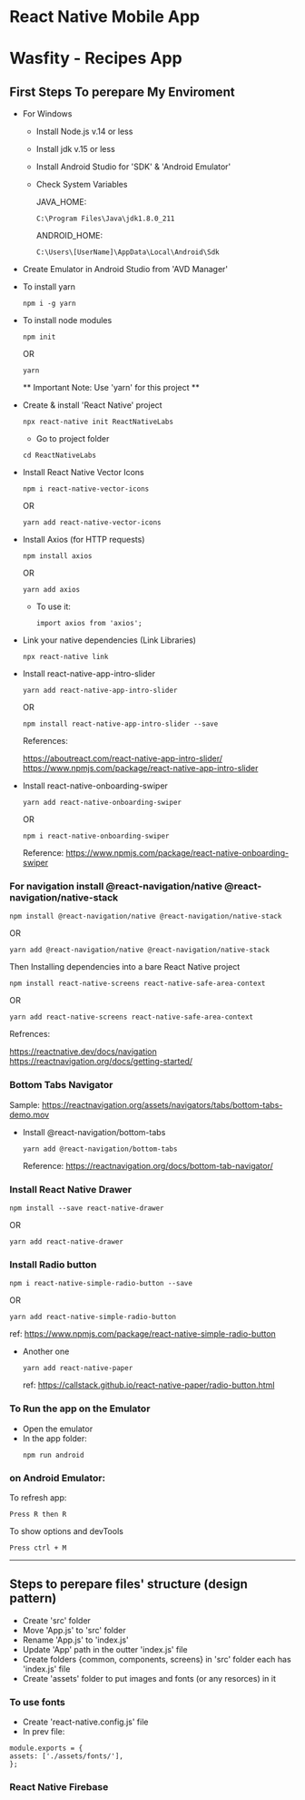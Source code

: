 # React Native Mobile App

# Wasfity - Recipes App

## First Steps To perepare My Enviroment

- For Windows

  - Install Node.js v.14 or less
  - Install jdk v.15 or less
  - Install Android Studio for 'SDK' & 'Android Emulator'
  - Check System Variables

    JAVA_HOME:

    `C:\Program Files\Java\jdk1.8.0_211`

    ANDROID_HOME:

    `C:\Users\[UserName]\AppData\Local\Android\Sdk`

- Create Emulator in Android Studio from 'AVD Manager'

- To install yarn
  ```
  npm i -g yarn
  ```
- To install node modules

  ```
  npm init
  ```

  OR

  ```
  yarn
  ```

  ** Important Note: Use 'yarn' for this project **

- Create & install 'React Native' project

  ```
  npx react-native init ReactNativeLabs
  ```

  - Go to project folder

  ```
  cd ReactNativeLabs
  ```

- Install React Native Vector Icons

  ```
  npm i react-native-vector-icons
  ```

  OR

  ```
  yarn add react-native-vector-icons
  ```

- Install Axios (for HTTP requests)

  ```
  npm install axios
  ```

  OR

  ```
  yarn add axios
  ```

  - To use it:
    ```
    import axios from 'axios';
    ```

- Link your native dependencies (Link Libraries)

  ```
  npx react-native link
  ```

- Install react-native-app-intro-slider

  ```
  yarn add react-native-app-intro-slider
  ```

  OR

  ```
  npm install react-native-app-intro-slider --save
  ```

  References:

  https://aboutreact.com/react-native-app-intro-slider/
  https://www.npmjs.com/package/react-native-app-intro-slider

- Install react-native-onboarding-swiper

  ```
  yarn add react-native-onboarding-swiper
  ```

  OR

  ```
  npm i react-native-onboarding-swiper
  ```

  Reference: https://www.npmjs.com/package/react-native-onboarding-swiper

### For navigation install @react-navigation/native @react-navigation/native-stack

```
npm install @react-navigation/native @react-navigation/native-stack
```

OR

```
yarn add @react-navigation/native @react-navigation/native-stack
```

Then Installing dependencies into a bare React Native project

```
npm install react-native-screens react-native-safe-area-context
```

OR

```
yarn add react-native-screens react-native-safe-area-context
```

Refrences:

https://reactnative.dev/docs/navigation
https://reactnavigation.org/docs/getting-started/

### Bottom Tabs Navigator

Sample: https://reactnavigation.org/assets/navigators/tabs/bottom-tabs-demo.mov

- Install @react-navigation/bottom-tabs
  ```
  yarn add @react-navigation/bottom-tabs
  ```
  Reference:
  https://reactnavigation.org/docs/bottom-tab-navigator/

### Install React Native Drawer

```
npm install --save react-native-drawer
```

OR

```
yarn add react-native-drawer
```

### Install Radio button

```
npm i react-native-simple-radio-button --save
```

OR

```
yarn add react-native-simple-radio-button
```

ref: https://www.npmjs.com/package/react-native-simple-radio-button

- Another one
  ```
  yarn add react-native-paper
  ```
  ref: https://callstack.github.io/react-native-paper/radio-button.html

### To Run the app on the Emulator

- Open the emulator
- In the app folder:
  ```
  npm run android
  ```

### on Android Emulator:

To refresh app:

`Press R then R`

To show options and devTools

`Press ctrl + M`

---

## Steps to perepare files' structure (design pattern)

- Create 'src' folder
- Move 'App.js' to 'src' folder
- Rename 'App.js' to 'index.js'
- Update 'App' path in the outter 'index.js' file
- Create folders {common, components, screens} in 'src' folder each has 'index.js' file
- Create 'assets' folder to put images and fonts (or any resorces) in it

### To use fonts

- Create 'react-native.config.js' file
- In prev file:

```
module.exports = {
assets: ['./assets/fonts/'],
};
```

### React Native Firebase

